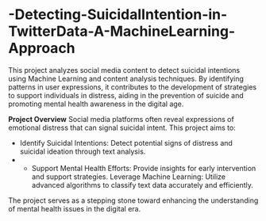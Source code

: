 # -Detecting-SuicidalIntention-in-TwitterData-A-MachineLearning-Approach

This project analyzes social media content to detect suicidal intentions using Machine Learning and content analysis techniques. By identifying patterns in user expressions, it contributes to the development of strategies to support individuals in distress, aiding in the prevention of suicide and promoting mental health awareness in the digital age.

**Project Overview**
Social media platforms often reveal expressions of emotional distress that can signal suicidal intent. This project aims to:

- Identify Suicidal Intentions: Detect potential signs of distress and suicidal ideation through text analysis.
- - Support Mental Health Efforts: Provide insights for early intervention and support strategies.
Leverage Machine Learning: Utilize advanced algorithms to classify text data accurately and efficiently.

The project serves as a stepping stone toward enhancing the understanding of mental health issues in the digital era.
